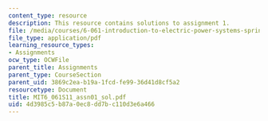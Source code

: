 ```yaml
---
content_type: resource
description: This resource contains solutions to assignment 1.
file: /media/courses/6-061-introduction-to-electric-power-systems-spring-2011/4d3985c5b87a0ec8dd7bc110d3e6a466_MIT6_061S11_assn01_sol.pdf
file_type: application/pdf
learning_resource_types:
- Assignments
ocw_type: OCWFile
parent_title: Assignments
parent_type: CourseSection
parent_uid: 3869c2ea-b19a-1fcd-fe99-36d41d8cf5a2
resourcetype: Document
title: MIT6_061S11_assn01_sol.pdf
uid: 4d3985c5-b87a-0ec8-dd7b-c110d3e6a466
---
```

